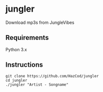 # jungler
Download mp3s from JungleVibes

## Requirements
Python 3.x

## Instructions
```
git clone https://github.com/HazCod/jungler
cd jungler
./jungler "Artist - Songname"
```

